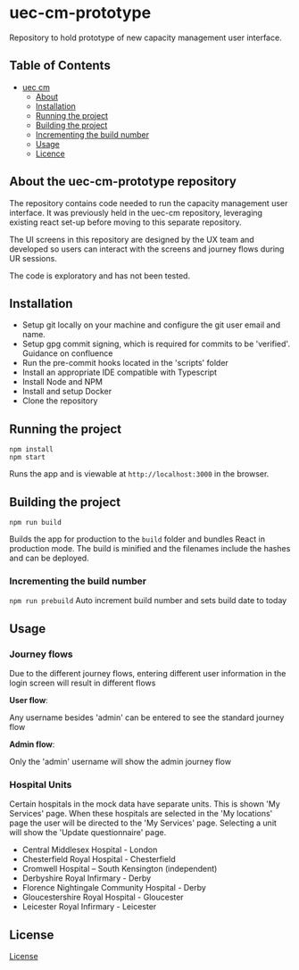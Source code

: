 # uec-cm-prototype

Repository to hold prototype of new capacity management user interface.

## Table of Contents

- [uec cm](#uec-cm-prototype)
  - [About](#about-the-uec-cm-prototype-repository)
  - [Installation](#installation)
  - [Running the project](#running-the-project)
  - [Building the project](#building-the-project)
  - [Incrementing the build number](#incrementing-the-build-number)
  - [Usage](#usage)
  - [Licence](#license)

## About the uec-cm-prototype repository

The repository contains code needed to run the capacity management user interface. It was previously held in the uec-cm repository, leveraging existing react set-up before moving to this separate repository.

The UI screens in this repository are designed by the UX team and developed so users can interact with the screens and journey flows during UR sessions.

The code is exploratory and has not been tested.

## Installation

- Setup git locally on your machine and configure the git user email and name.
- Setup gpg commit signing, which is required for commits to be 'verified'. Guidance on confluence
- Run the pre-commit hooks located in the 'scripts' folder
- Install an appropriate IDE compatible with Typescript
- Install Node and NPM
- Install and setup Docker
- Clone the repository

## Running the project

```shell
npm install
npm start
```

Runs the app and is viewable at `http://localhost:3000` in the browser.

## Building the project

`npm run build`

Builds the app for production to the `build` folder and bundles React in production mode.
The build is minified and the filenames include the hashes and can be deployed.

### Incrementing the build number

`npm run prebuild`
Auto increment build number and sets build date to today

## Usage

### Journey flows

Due to the different journey flows, entering different user information in the login screen will result in different flows

**User flow**:

Any username besides 'admin' can be entered to see the standard journey flow

**Admin flow**:

Only the 'admin' username will show the admin journey flow

### Hospital Units

Certain hospitals in the mock data have separate units. This is shown 'My Services' page. When these hospitals are selected in the 'My locations' page the user will be directed to the 'My Services' page. Selecting a unit will show the 'Update questionnaire' page.

- Central Middlesex Hospital - London
- Chesterfield Royal Hospital - Chesterfield
- Cromwell Hospital – South Kensington (independent)
- Derbyshire Royal Infirmary - Derby
- Florence Nightingale Community Hospital - Derby
- Gloucestershire Royal Hospital - Gloucester
- Leicester Royal Infirmary - Leicester

## License

[License](LICENSE)
